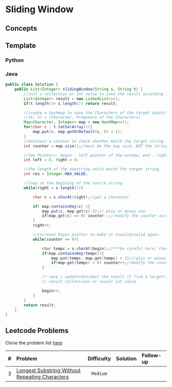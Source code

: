 # Sliding Window

## Concepts

## Template

### Python

### Java

```java
public class Solution {
    public List<Integer> slidingWindow(String s, String t) {
        //init a collection or int value to save the result according the question.
        List<Integer> result = new LinkedList<>();
        if(t.length()> s.length()) return result;

        //create a hashmap to save the Characters of the target substring.
        //(K, V) = (Character, Frequence of the Characters)
        Map<Character, Integer> map = new HashMap<>();
        for(char c : t.toCharArray()){
            map.put(c, map.getOrDefault(c, 0) + 1);
        }
        //maintain a counter to check whether match the target string.
        int counter = map.size();//must be the map size, NOT the string size because the char may be duplicate.

        //Two Pointers: begin - left pointer of the window; end - right pointer of the window
        int left = 0, right = 0;

        //the length of the substring which match the target string.
        int res = Integer.MAX_VALUE;

        //loop at the begining of the source string
        while(right < s.length()){

            char c = s.charAt(right);//get a character

            if( map.containsKey(c) ){
                map.put(c, map.get(c)-1);// plus or minus one
                if(map.get(c) == 0) counter--;//modify the counter according the requirement(different condition).
            }
            right++;

            //increase begin pointer to make it invalid/valid again
            while(counter == 0){

                char tempc = s.charAt(begin);//***be careful here: choose the char at begin pointer, NOT the end pointer
                if(map.containsKey(tempc)){
                    map.put(tempc, map.get(tempc) + 1);//plus or minus one
                    if(map.get(tempc) > 0) counter++;//modify the counter according the requirement(different condition).
                }

                /* save / update(min/max) the result if find a target*/
                // result collections or result int value

                begin++;
            }
        }
        return result;
    }
}

```

## Leetcode Problems

Clone the problem list [here](https://leetcode.com/list/xicd07oh)

|  #  | Problem                                                                                                                         | Difficulty | Solution | Follow-up |
| :-: | :------------------------------------------------------------------------------------------------------------------------------ | :--------: | :------: | :-------- |
|  3  | [Longest Substring Without Repeating Characters](https://leetcode.com/problems/longest-substring-without-repeating-characters/) |  `Medium`  |          |           |
